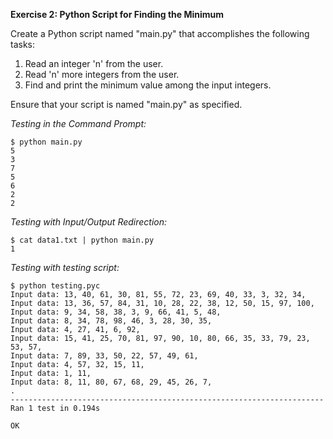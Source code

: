 **Exercise 2: Python Script for Finding the Minimum**

Create a Python script named "main.py" that accomplishes the following tasks:

1. Read an integer 'n' from the user.
2. Read 'n' more integers from the user.
3. Find and print the minimum value among the input integers.

Ensure that your script is named "main.py" as specified.


*Testing in the Command Prompt:*
```
$ python main.py 
5
3
7
5
6
2
2
```

*Testing with Input/Output Redirection:*
```
$ cat data1.txt | python main.py
1
```

*Testing with testing script:*
```
$ python testing.pyc 
Input data: 13, 40, 61, 30, 81, 55, 72, 23, 69, 40, 33, 3, 32, 34, 
Input data: 13, 36, 57, 84, 31, 10, 28, 22, 38, 12, 50, 15, 97, 100, 
Input data: 9, 34, 58, 38, 3, 9, 66, 41, 5, 48, 
Input data: 8, 34, 78, 98, 46, 3, 28, 30, 35, 
Input data: 4, 27, 41, 6, 92, 
Input data: 15, 41, 25, 70, 81, 97, 90, 10, 80, 66, 35, 33, 79, 23, 53, 57, 
Input data: 7, 89, 33, 50, 22, 57, 49, 61, 
Input data: 4, 57, 32, 15, 11, 
Input data: 1, 11, 
Input data: 8, 11, 80, 67, 68, 29, 45, 26, 7, 
.
----------------------------------------------------------------------
Ran 1 test in 0.194s

OK
```
